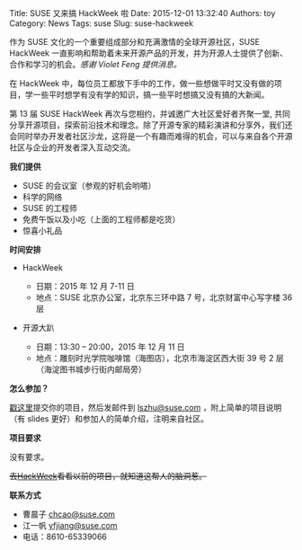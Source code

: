 Title: SUSE 又来搞 HackWeek 啦
Date: 2015-12-01 13:32:40
Authors: toy
Category: News
Tags: suse
Slug: suse-hackweek

作为 SUSE 文化的一个重要组成部分和充满激情的全球开源社区，SUSE HackWeek 一直影响和帮助着未来开源产品的开发，并为开源人士提供了创新、合作和学习的机会。*感谢 Violet Feng 提供消息。*

<!-- PELICAN_END_SUMMARY -->

在 HackWeek 中，每位员工都放下手中的工作，做一些想做平时又没有做的项目，学一些平时想学有没有学的知识，搞一些平时想搞又没有搞的大新闻。

第 13 届 SUSE HackWeek 再次与您相约，并诚邀广大社区爱好者齐聚一堂, 共同分享开源项目，探索前沿技术和理念。除了开源专家的精彩演讲和分享外，我们还会同时举办开发者社区沙龙，这将是一个有趣而难得的机会，可以与来自各个开源社区与企业的开发者深入互动交流。

**我们提供**

* SUSE 的会议室（参观的好机会哟嗒）
* 科学的网络
* SUSE 的工程师
* 免费午饭以及小吃（上面的工程师都是吃货）
* 惊喜小礼品

**时间安排**

* HackWeek
  * 日期：2015 年 12 月 7-11 日
  * 地点：SUSE 北京办公室，北京东三环中路 7 号，北京财富中心写字楼 36 层

* 开源大趴
  * 日期：13:30 – 20:00，2015 年 12 月 11 日
  * 地点：雕刻时光学院咖啡馆（海图店），北京市海淀区西大街 39 号 2 层 （海淀图书城步行街内邮局旁）

**怎么参加？**

[戳这里](http://hackweek.suse.com/)提交你的项目，然后发邮件到 lszhu@suse.com ，附上简单的项目说明（有 slides 更好）和参加人的简单介绍，注明来自社区。

**项目要求**

没有要求。

<del>去[HackWeek](http://hackweek.suse.com/)看看以前的项目，就知道这帮人的脑洞惹。</del>

**联系方式**

* 曹晨子 chcao@suse.com
* 江一帆 yfjiang@suse.com
* 电话：8610-65339066
